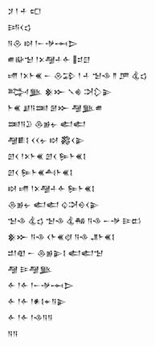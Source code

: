 <div class='block'>
<div class='line'>𒋡 𒁹 𒑏 𒍏</div>
<div class='line'>𒅀𒌋𒌓</div>
<div class='line'>𒀀𒊮 𒊭 𒁹𒀸𒋩𒆰𒆕</div>
<div class='line'>𒌑𒄫𒈠 𒁹𒉽𒆷𒈦𒅆 𒄑𒇀</div>
<div class='line'>𒋬 𒁹𒉽𒈨𒌍 𒀸 𒊮𒁉 𒁹 𒈦 𒈠𒈾 𒈫 𒂆 𒆬𒌓</div>
<div class='line'>𒅋𒆥 𒆜𒁍 𒃵𒄯 𒋫𒁷𒉌</div>
<div class='line'>𒈨𒌍 𒋗𒀀𒌅 𒇡𒁍 𒆷𒆥𒌑</div>
<div class='line'>𒌅𒀀𒊒 𒁲𒂊𒉡 𒅗𒅗</div>
<div class='line'>𒆷𒀾𒋙 𒌋𒌋𒉡 𒊭 𒄃𒌋𒉌</div>
<div class='line'>𒇻𒌋 𒁹𒉽𒈨𒌍 𒇻𒌋 𒌉𒈨𒌍𒋙</div>
<div class='line'>𒇻𒌋 𒌉𒈨𒌍𒋀𒈨𒌍𒋙</div>
<div class='line'>𒊭 𒋬 𒁹𒉽𒆷𒈦𒅆 𒌉𒈨𒌍𒋙</div>
<div class='line'>𒁲𒂊𒉡 𒅗𒅗 𒌒𒋫𒀪𒌋𒉌</div>
<div class='line'>𒈠𒈾 𒆬𒌓 𒈠𒈾 𒆬𒄀 𒀀𒈾 𒀸𒋩 𒄿𒆗</div>
<div class='line'>𒆜𒁍 𒀀𒈾 𒌋𒈨𒌍𒋼 𒀀𒈾 𒂗𒈨𒌍𒋙</div>
<div class='line'>𒄥𒊏 𒀸 𒁲𒂊𒉌𒋙 𒅗𒅗𒈠</div>
<div class='line'>𒆷 𒄿𒆷𒆥</div>
<div class='line'>𒅆 𒁹𒅆 𒁹𒀸𒋩𒆰𒆕</div>
<div class='line'>𒅆 𒁹𒅆 𒁹𒀭𒋙𒄬𒀀𒉌</div>
<div class='line'>𒅆 𒁹𒅆 𒁹𒈾𒀀𒀀</div>
<div class='line'>𒀀𒀀</div>
</div>